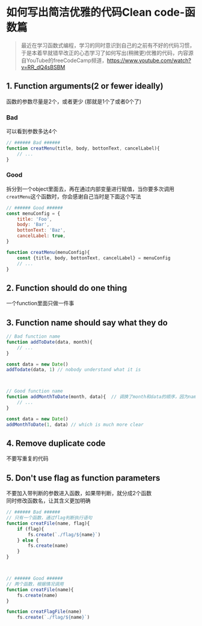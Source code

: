# 如何写出简洁优雅的代码Clean code-函数篇

> 最近在学习函数式编程，学习的同时意识到自己的之前有不好的代码习惯，于是本着早就错早改正的心态学习了如何写出(稍微更)优雅的代码，内容源自YouTube的freeCodeCamp频道，https://www.youtube.com/watch?v=RR_dQ4sBSBM

## 1. Function arguments(2 or fewer ideally)
函数的参数尽量是2个，或者更少 (那就是1个了或者0个了)

### Bad
可以看到参数多达4个
```js
// ###### Bad ######
function creatMenu(title, body, bottonText, cancelLabel){
    // ...
}
```

### Good
拆分到一个object里面去，再在通过内部变量进行赋值，当你要多次调用`creatMenu`这个函数时，你会感谢自己当时是下面这个写法
```js
// ###### Good ######
const menuConfig = {
    title: 'Foo',
    body: 'Bar',
    bottonText: 'Baz',
    cancelLabel: true,
}

function creatMenu(menuConfig){
    const {title, body, bottonText, cancelLabel} = menuConfig
    // ...
}
```


## 2. Function should do one thing
一个function里面只做一件事


## 3. Function name should say what they do
```js
// Bad function name
function addToDate(data, month){
    // ...
}

const data = new Date()
addTodate(data, 1) // nobody understand what it is 



// Good function name
function addMonthToDate(month, data){  // 调换了month和data的顺序，因为name是 add month -> data
    // ...
}

const data = new Date()
addMonthToDate(1, data) // which is much more clear

```

## 4. Remove duplicate code
不要写重复的代码

## 5. Don't use flag as function parameters
不要加入带判断的参数进入函数，如果带判断，就分成2个函数  
同时修改函数名，让其含义更加明确
```js
// ###### Bad ######
// 只有一个函数，通过flag判断执行语句
function creatFile(name, flag){
    if (flag){
        fs.create(`./flag/${name}`)
    } else {
        fs.create(name)
    }
}



// ###### Good ######
// 两个函数，根据情况调用
function creatFile(name){
    fs.create(name)
}

function creatFlagFile(name)
    fs.create(`./flag/${name}`)
```